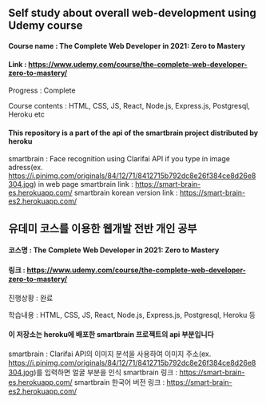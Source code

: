 ## Self study about overall web-development using Udemy course
#### Course name : The Complete Web Developer in 2021: Zero to Mastery
#### Link : https://www.udemy.com/course/the-complete-web-developer-zero-to-mastery/
Progress : Complete

Course contents : HTML, CSS, JS, React, Node.js, Express.js, Postgresql, Heroku etc

#### This repository is a part of the api of the smartbrain project distributed by heroku
smartbrain : Face recognition using Clarifai API if you type in image adress(ex. https://i.pinimg.com/originals/84/12/71/8412715b792dc8e26f384ce8d26e8304.jpg) in web page
smartbrain link : https://smart-brain-es.herokuapp.com/
smartbrain korean version link : https://smart-brain-es2.herokuapp.com/

## 유데미 코스를 이용한 웹개발 전반 개인 공부
#### 코스명 : The Complete Web Developer in 2021: Zero to Mastery
#### 링크 : https://www.udemy.com/course/the-complete-web-developer-zero-to-mastery/
진행상황 : 완료

학습내용 : HTML, CSS, JS, React, Node.js, Express.js, Postgresql, Heroku 등

#### 이 저장소는 heroku에 배포한 smartbrain 프로젝트의 api 부분입니다
smartbrain : Clarifai API의 이미지 분석을 사용하여 이미지 주소(ex. https://i.pinimg.com/originals/84/12/71/8412715b792dc8e26f384ce8d26e8304.jpg)를 입력하면 얼굴 부분을 인식
smartbrain 링크 : https://smart-brain-es.herokuapp.com/
smartbrain 한국어 버전 링크 : https://smart-brain-es2.herokuapp.com/

